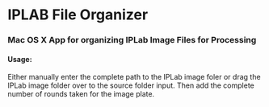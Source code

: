 # IPLAB File Organizer


### Mac OS X App for organizing IPLab Image Files for Processing


#### Usage: 
Either manually enter the complete path to the IPLab image foler or drag the IPLab image folder over to the source folder input. Then add the complete number of rounds taken for the image plate.